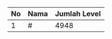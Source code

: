 | No | Nama            | Jumlah Level |
|----|-----------------|--------------|
| 1  | #    |    4948        |
